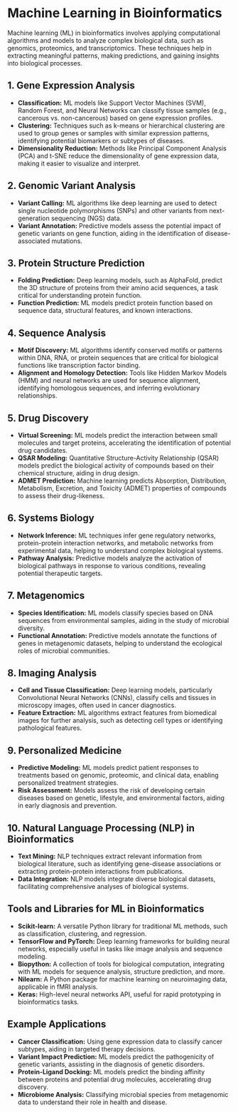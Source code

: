 <!DOCTYPE html>
<html lang="en">
<head>
    <meta charset="UTF-8">
    <meta name="viewport" content="width=device-width, initial-scale=1.0">
<!--     <title>Machine Learning in Bioinformatics</title> -->
</head>
<body>

<h1>Machine Learning in Bioinformatics</h1>

<p>Machine learning (ML) in bioinformatics involves applying computational algorithms and models to analyze complex biological data, such as genomics, proteomics, and transcriptomics. These techniques help in extracting meaningful patterns, making predictions, and gaining insights into biological processes.</p>

<h2>1. Gene Expression Analysis</h2>
<!-- <img src="your_image_url_here" alt="Gene Expression Analysis" style="width:100%; height:auto;"/> -->

<ul>
    <li><strong>Classification:</strong> ML models like Support Vector Machines (SVM), Random Forest, and Neural Networks can classify tissue samples (e.g., cancerous vs. non-cancerous) based on gene expression profiles.</li>
    <li><strong>Clustering:</strong> Techniques such as k-means or hierarchical clustering are used to group genes or samples with similar expression patterns, identifying potential biomarkers or subtypes of diseases.</li>
    <li><strong>Dimensionality Reduction:</strong> Methods like Principal Component Analysis (PCA) and t-SNE reduce the dimensionality of gene expression data, making it easier to visualize and interpret.</li>
</ul>

<h2>2. Genomic Variant Analysis</h2>
<!-- <img src="your_image_url_here" alt="Genomic Variant Analysis" style="width:100%; height:auto;"/> -->

<ul>
    <li><strong>Variant Calling:</strong> ML algorithms like deep learning are used to detect single nucleotide polymorphisms (SNPs) and other variants from next-generation sequencing (NGS) data.</li>
    <li><strong>Variant Annotation:</strong> Predictive models assess the potential impact of genetic variants on gene function, aiding in the identification of disease-associated mutations.</li>
</ul>

<h2>3. Protein Structure Prediction</h2>
<!-- <img src="your_image_url_here" alt="Protein Structure Prediction" style="width:100%; height:auto;"/> -->

<ul>
    <li><strong>Folding Prediction:</strong> Deep learning models, such as AlphaFold, predict the 3D structure of proteins from their amino acid sequences, a task critical for understanding protein function.</li>
    <li><strong>Function Prediction:</strong> ML models predict protein function based on sequence data, structural features, and known interactions.</li>
</ul>

<h2>4. Sequence Analysis</h2>
<!-- <img src="your_image_url_here" alt="Sequence Analysis" style="width:100%; height:auto;"/> -->

<ul>
    <li><strong>Motif Discovery:</strong> ML algorithms identify conserved motifs or patterns within DNA, RNA, or protein sequences that are critical for biological functions like transcription factor binding.</li>
    <li><strong>Alignment and Homology Detection:</strong> Tools like Hidden Markov Models (HMM) and neural networks are used for sequence alignment, identifying homologous sequences, and inferring evolutionary relationships.</li>
</ul>

<h2>5. Drug Discovery</h2>
<!-- <img src="your_image_url_here" alt="Drug Discovery" style="width:100%; height:auto;"/> -->

<ul>
    <li><strong>Virtual Screening:</strong> ML models predict the interaction between small molecules and target proteins, accelerating the identification of potential drug candidates.</li>
    <li><strong>QSAR Modeling:</strong> Quantitative Structure-Activity Relationship (QSAR) models predict the biological activity of compounds based on their chemical structure, aiding in drug design.</li>
    <li><strong>ADMET Prediction:</strong> Machine learning predicts Absorption, Distribution, Metabolism, Excretion, and Toxicity (ADMET) properties of compounds to assess their drug-likeness.</li>
</ul>

<h2>6. Systems Biology</h2>
<!-- <img src="your_image_url_here" alt="Systems Biology" style="width:100%; height:auto;"/> -->

<ul>
    <li><strong>Network Inference:</strong> ML techniques infer gene regulatory networks, protein-protein interaction networks, and metabolic networks from experimental data, helping to understand complex biological systems.</li>
    <li><strong>Pathway Analysis:</strong> Predictive models analyze the activation of biological pathways in response to various conditions, revealing potential therapeutic targets.</li>
</ul>

<h2>7. Metagenomics</h2>
<!-- <img src="your_image_url_here" alt="Metagenomics" style="width:100%; height:auto;"/> -->

<ul>
    <li><strong>Species Identification:</strong> ML models classify species based on DNA sequences from environmental samples, aiding in the study of microbial diversity.</li>
    <li><strong>Functional Annotation:</strong> Predictive models annotate the functions of genes in metagenomic datasets, helping to understand the ecological roles of microbial communities.</li>
</ul>

<h2>8. Imaging Analysis</h2>
<!-- <img src="your_image_url_here" alt="Imaging Analysis" style="width:100%; height:auto;"/> -->

<ul>
    <li><strong>Cell and Tissue Classification:</strong> Deep learning models, particularly Convolutional Neural Networks (CNNs), classify cells and tissues in microscopy images, often used in cancer diagnostics.</li>
    <li><strong>Feature Extraction:</strong> ML algorithms extract features from biomedical images for further analysis, such as detecting cell types or identifying pathological features.</li>
</ul>

<h2>9. Personalized Medicine</h2>
<!-- <img src="your_image_url_here" alt="Personalized Medicine" style="width:100%; height:auto;"/> -->

<ul>
    <li><strong>Predictive Modeling:</strong> ML models predict patient responses to treatments based on genomic, proteomic, and clinical data, enabling personalized treatment strategies.</li>
    <li><strong>Risk Assessment:</strong> Models assess the risk of developing certain diseases based on genetic, lifestyle, and environmental factors, aiding in early diagnosis and prevention.</li>
</ul>

<h2>10. Natural Language Processing (NLP) in Bioinformatics</h2>
<!-- <img src="your_image_url_here" alt="NLP in Bioinformatics" style="width:100%; height:auto;"/>
 -->
<ul>
    <li><strong>Text Mining:</strong> NLP techniques extract relevant information from biological literature, such as identifying gene-disease associations or extracting protein-protein interactions from publications.</li>
    <li><strong>Data Integration:</strong> NLP models integrate diverse biological datasets, facilitating comprehensive analyses of biological systems.</li>
</ul>

<h2>Tools and Libraries for ML in Bioinformatics</h2>
<!-- <img src="your_image_url_here" alt="Tools and Libraries" style="width:100%; height:auto;"/> -->

<ul>
    <li><strong>Scikit-learn:</strong> A versatile Python library for traditional ML methods, such as classification, clustering, and regression.</li>
    <li><strong>TensorFlow and PyTorch:</strong> Deep learning frameworks for building neural networks, especially useful in tasks like image analysis and sequence modeling.</li>
    <li><strong>Biopython:</strong> A collection of tools for biological computation, integrating with ML models for sequence analysis, structure prediction, and more.</li>
    <li><strong>Nilearn:</strong> A Python package for machine learning on neuroimaging data, applicable in fMRI analysis.</li>
    <li><strong>Keras:</strong> High-level neural networks API, useful for rapid prototyping in bioinformatics tasks.</li>
</ul>

<h2>Example Applications</h2>
<!-- <img src="your_image_url_here" alt="Example Applications" style="width:100%; height:auto;"/> -->

<ul>
    <li><strong>Cancer Classification:</strong> Using gene expression data to classify cancer subtypes, aiding in targeted therapy decisions.</li>
    <li><strong>Variant Impact Prediction:</strong> ML models predict the pathogenicity of genetic variants, assisting in the diagnosis of genetic disorders.</li>
    <li><strong>Protein-Ligand Docking:</strong> ML models predict the binding affinity between proteins and potential drug molecules, accelerating drug discovery.</li>
    <li><strong>Microbiome Analysis:</strong> Classifying microbial species from metagenomic data to understand their role in health and disease.</li>
</ul>

</body>
</html>

